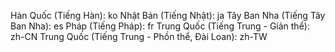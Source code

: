 Hàn Quốc (Tiếng Hàn): ko
Nhật Bản (Tiếng Nhật): ja
Tây Ban Nha (Tiếng Tây Ban Nha): es
Pháp (Tiếng Pháp): fr
Trung Quốc (Tiếng Trung - Giản thể): zh-CN
Trung Quốc (Tiếng Trung - Phồn thể, Đài Loan): zh-TW